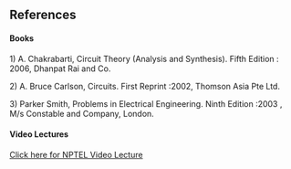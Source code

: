## References
#### Books
<p>1) A. Chakrabarti, Circuit Theory (Analysis and Synthesis). Fifth Edition : 2006, Dhanpat Rai and Co.</p>
<p>2) A. Bruce Carlson, Circuits. First Reprint :2002, Thomson Asia Pte Ltd.</p>
<p>3) Parker Smith, Problems in Electrical Engineering. Ninth Edition :2003 , M/s Constable and Company, London.</p>

#### Video Lectures
<p><a href="http://nptel.ac.in/courses/108106075/35" target="_blank">Click here for NPTEL Video Lecture</a>
</p> 

